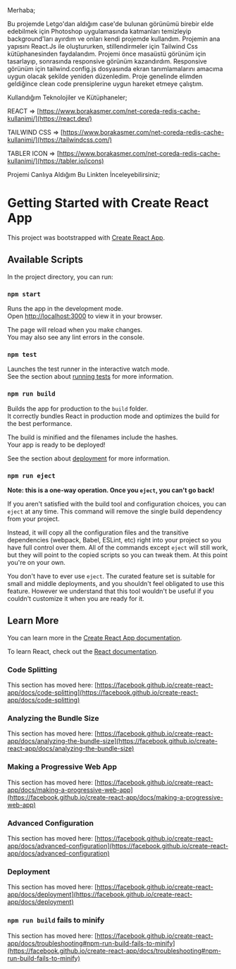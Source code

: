 Merhaba;

Bu projemde Letgo'dan aldığım case'de bulunan görünümü birebir elde edebilmek için Photoshop uygulamasında katmanları temizleyip background'ları ayırdım ve onları kendi projemde kullandım. Projemin ana yapısını React.Js ile oluştururken, stillendirmeler için Tailwind Css kütüphanesinden faydalandım. Projemi önce masaüstü görünüm için tasarlayıp, sonrasında responsive görünüm kazandırdım. Responsive görünüm için tailwind.config.js dosyasında ekran tanımlamalarını amacıma uygun olacak şekilde yeniden düzenledim. Proje genelinde elimden geldiğince clean code prensiplerine uygun hareket etmeye çalıştım.

Kullandığım Teknolojiler ve Kütüphaneler;

REACT => [https://www.borakasmer.com/net-coreda-redis-cache-kullanimi/](https://react.dev/) 

TAILWIND CSS => [https://www.borakasmer.com/net-coreda-redis-cache-kullanimi/](https://tailwindcss.com/)

TABLER ICON => [https://www.borakasmer.com/net-coreda-redis-cache-kullanimi/](https://tabler.io/icons)

Projemi Canlıya Aldığım Bu Linkten İnceleyebilirsiniz;



# Getting Started with Create React App

This project was bootstrapped with [Create React App](https://github.com/facebook/create-react-app).

## Available Scripts

In the project directory, you can run:

### `npm start`

Runs the app in the development mode.\
Open [http://localhost:3000](http://localhost:3000) to view it in your browser.

The page will reload when you make changes.\
You may also see any lint errors in the console.

### `npm test`

Launches the test runner in the interactive watch mode.\
See the section about [running tests](https://facebook.github.io/create-react-app/docs/running-tests) for more information.

### `npm run build`

Builds the app for production to the `build` folder.\
It correctly bundles React in production mode and optimizes the build for the best performance.

The build is minified and the filenames include the hashes.\
Your app is ready to be deployed!

See the section about [deployment](https://facebook.github.io/create-react-app/docs/deployment) for more information.

### `npm run eject`

**Note: this is a one-way operation. Once you `eject`, you can't go back!**

If you aren't satisfied with the build tool and configuration choices, you can `eject` at any time. This command will remove the single build dependency from your project.

Instead, it will copy all the configuration files and the transitive dependencies (webpack, Babel, ESLint, etc) right into your project so you have full control over them. All of the commands except `eject` will still work, but they will point to the copied scripts so you can tweak them. At this point you're on your own.

You don't have to ever use `eject`. The curated feature set is suitable for small and middle deployments, and you shouldn't feel obligated to use this feature. However we understand that this tool wouldn't be useful if you couldn't customize it when you are ready for it.

## Learn More

You can learn more in the [Create React App documentation](https://facebook.github.io/create-react-app/docs/getting-started).

To learn React, check out the [React documentation](https://reactjs.org/).

### Code Splitting

This section has moved here: [https://facebook.github.io/create-react-app/docs/code-splitting](https://facebook.github.io/create-react-app/docs/code-splitting)

### Analyzing the Bundle Size

This section has moved here: [https://facebook.github.io/create-react-app/docs/analyzing-the-bundle-size](https://facebook.github.io/create-react-app/docs/analyzing-the-bundle-size)

### Making a Progressive Web App

This section has moved here: [https://facebook.github.io/create-react-app/docs/making-a-progressive-web-app](https://facebook.github.io/create-react-app/docs/making-a-progressive-web-app)

### Advanced Configuration

This section has moved here: [https://facebook.github.io/create-react-app/docs/advanced-configuration](https://facebook.github.io/create-react-app/docs/advanced-configuration)

### Deployment

This section has moved here: [https://facebook.github.io/create-react-app/docs/deployment](https://facebook.github.io/create-react-app/docs/deployment)

### `npm run build` fails to minify

This section has moved here: [https://facebook.github.io/create-react-app/docs/troubleshooting#npm-run-build-fails-to-minify](https://facebook.github.io/create-react-app/docs/troubleshooting#npm-run-build-fails-to-minify)
